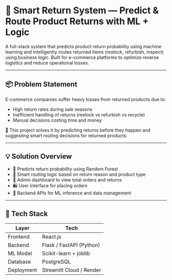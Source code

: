 # 🚚 Smart Return System — Predict & Route Product Returns with ML + Logic

A full-stack system that predicts product return probability using machine learning and intelligently routes returned items (restock, refurbish, inspect) using business logic. Built for e-commerce platforms to optimize reverse logistics and reduce operational losses.

---

## 📦 Problem Statement

E-commerce companies suffer heavy losses from returned products due to:
- High return rates during sale seasons
- Inefficient handling of returns (restock vs refurbish vs recycle)
- Manual decisions costing time and money

🧠 This project solves it by predicting returns before they happen and suggesting smart routing decisions for returned products.

---

## 💡 Solution Overview

- 🔮 Predicts return probability using Random Forest
- 🚦 Smart routing logic based on return reason and product type
- 🧾 Admin dashboard to view total orders and returns
- 🛍️ User interface for placing orders
- 🔗 Backend APIs for ML inference and data management

---

## 🧰 Tech Stack

| Layer        | Tech                            |
|--------------|----------------------------------|
| Frontend     | React.js                         |
| Backend      | Flask / FastAPI (Python)         |
| ML Model     | Scikit-learn + joblib            |
| Database     | PostgreSQL    |
| Deployment   | Streamlit Cloud / Render         |



